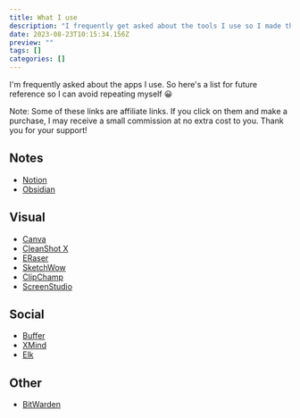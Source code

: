 ```yaml
---
title: What I use
description: "I frequently get asked about the tools I use so I made this page to share"
date: 2023-08-23T10:15:34.156Z
preview: ""
tags: []
categories: []
---
```


I'm frequently asked about the apps I use. So here's a list for future reference so I can avoid repeating myself 😀

Note: Some of these links are affiliate links. If you click on them and make a purchase, I may receive a small commission at no extra cost to you. Thank you for your support!

## Notes

* [Notion](https://www.notion.so)
* [Obsidian](https://obsidian.md/)

## Visual

* [Canva](https://canva.com)
* [CleanShot X](https://cleanshot.com/)
* [ERaser](https://eraser.io/)
* [SketchWow](https://www.sketchwow.com/?code=merillfernando)
* [ClipChamp](https://clipchamp.com/)
* [ScreenStudio](https://screenstudio.lemonsqueezy.com?aff=jBGoj)

## Social

* [Buffer](https://buffer.com/)
* [XMind](https://xmind.works/)
* [Elk](https://elk.zone/)

## Other

* [BitWarden](https://bitwarden.com/)
